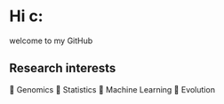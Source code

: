 # Hi c:

welcome to my GitHub

## Research interests

   🧬 Genomics
   🧬 Statistics
   🧬 Machine Learning 
   🧬 Evolution

